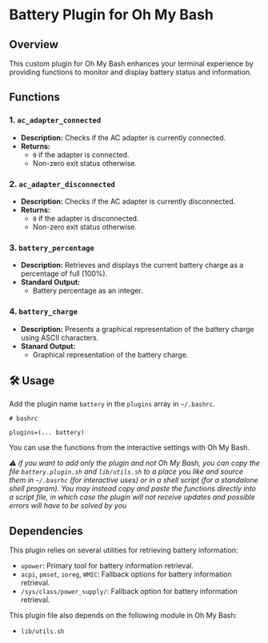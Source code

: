 # Battery Plugin for Oh My Bash

## Overview

This custom plugin for Oh My Bash enhances your terminal experience by providing
functions to monitor and display battery status and information.

## Functions

### 1. `ac_adapter_connected`

-   **Description:** Checks if the AC adapter is currently connected.
-   **Returns:**
    -   `0` if the adapter is connected.
    -   Non-zero exit status otherwise.

### 2. `ac_adapter_disconnected`

-   **Description:** Checks if the AC adapter is currently disconnected.
-   **Returns:**
    -   `0` if the adapter is disconnected.
    -   Non-zero exit status otherwise.

### 3. `battery_percentage`

-   **Description:** Retrieves and displays the current battery charge as a
    percentage of full (100%).
-   **Standard Output:**
    -   Battery percentage as an integer.

### 4. `battery_charge`

-   **Description:** Presents a graphical representation of the battery charge
    using ASCII characters.
-   **Stanard Output:**
    -   Graphical representation of the battery charge.

## 🛠️ Usage

Add the plugin name `battery` in the `plugins` array in `~/.bashrc`.

```shell
# bashrc

plugins=(... battery)
```

You can use the functions from the interactive settings with Oh My Bash.

_⚠️ if you want to add only the plugin and not Oh My Bash, you can copy the file
`battery.plugin.sh` and `lib/utils.sh` to a place you like and source them in
`~/.basrhc` (for interactive uses) or in a shell script (for a standalone shell
program). You may instead copy and paste the functions directly into a script
file, in which case the plugin will not receive updates and possible errors will
have to be solved by you_

## Dependencies

This plugin relies on several utilities for retrieving battery information:

-   `upower`: Primary tool for battery information retrieval.
-   `acpi`, `pmset`, `ioreg`, `WMIC`: Fallback options for battery information
    retrieval.
-   `/sys/class/power_supply/`: Fallback option for battery information
    retrieval.

This plugin file also depends on the following module in Oh My Bash:

-   `lib/utils.sh`
